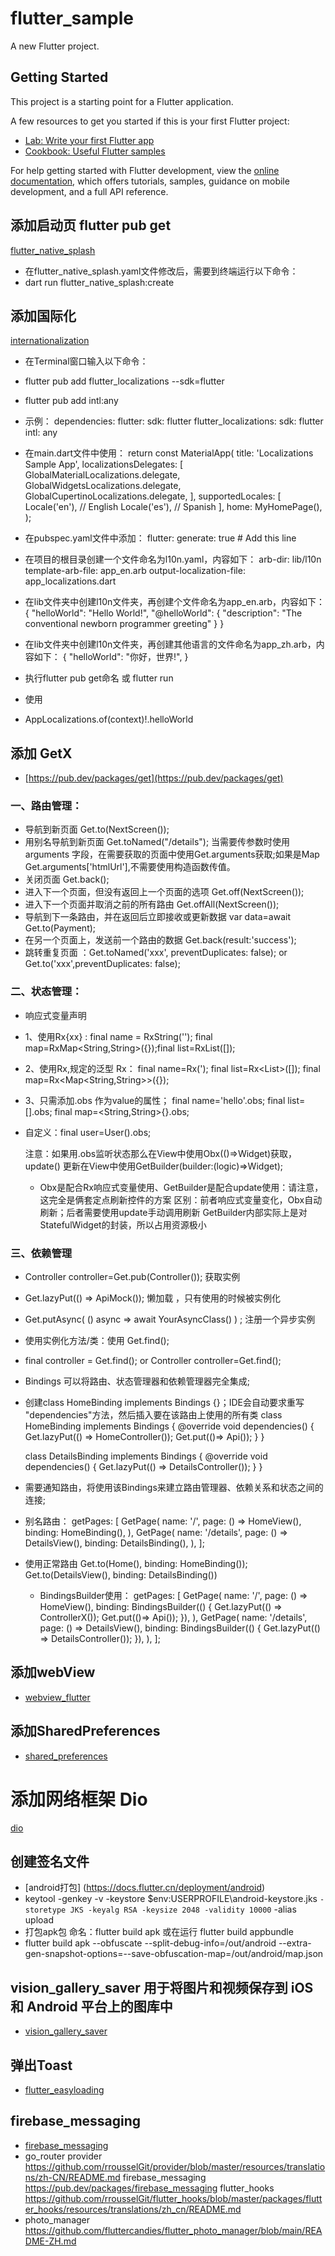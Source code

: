 # flutter_sample

A new Flutter project.

## Getting Started

This project is a starting point for a Flutter application.

A few resources to get you started if this is your first Flutter project:

- [Lab: Write your first Flutter app](https://docs.flutter.dev/get-started/codelab)
- [Cookbook: Useful Flutter samples](https://docs.flutter.dev/cookbook)

For help getting started with Flutter development, view the
[online documentation](https://docs.flutter.dev/), which offers tutorials,
samples, guidance on mobile development, and a full API reference.

## 添加启动页 flutter pub get

[flutter_native_splash](https://pub.dev/packages/flutter_native_splash)

- 在flutter_native_splash.yaml文件修改后，需要到终端运行以下命令：
- dart run flutter_native_splash:create

## 添加国际化

[internationalization](https://docs.flutter.dev/ui/accessibility-and-internationalization/internationalization)

- 在Terminal窗口输入以下命令：

- flutter pub add flutter_localizations --sdk=flutter
- flutter pub add intl:any

- 示例：
  dependencies:
  flutter:
  sdk: flutter
  flutter_localizations:
  sdk: flutter
  intl: any

- 在main.dart文件中使用：
  return const MaterialApp(
  title: 'Localizations Sample App',
  localizationsDelegates: [
  GlobalMaterialLocalizations.delegate,
  GlobalWidgetsLocalizations.delegate,
  GlobalCupertinoLocalizations.delegate,
  ],
  supportedLocales: [
  Locale('en'), // English
  Locale('es'), // Spanish
  ],
  home: MyHomePage(),
  );

- 在pubspec.yaml文件中添加：
  flutter:
  generate: true # Add this line

- 在项目的根目录创建一个文件命名为l10n.yaml，内容如下：
  arb-dir: lib/l10n
  template-arb-file: app_en.arb
  output-localization-file: app_localizations.dart

- 在lib文件夹中创建l10n文件夹，再创建个文件命名为app_en.arb，内容如下：
  {
  "helloWorld": "Hello World!",
  "@helloWorld": {
  "description": "The conventional newborn programmer greeting"
  }
  }

- 在lib文件夹中创建l10n文件夹，再创建其他语言的文件命名为app_zh.arb，内容如下：
  {
  "helloWorld": "你好，世界!",
  }

- 执行flutter pub get命名 或 flutter run
- 使用
- AppLocalizations.of(context)!.helloWorld

## 添加 GetX

- [https://pub.dev/packages/get](https://pub.dev/packages/get)

### 一、路由管理：

- 导航到新页面 Get.to(NextScreen());
- 用别名导航到新页面 Get.toNamed("/details"); 当需要传参数时使用arguments
  字段，在需要获取的页面中使用Get.arguments获取;如果是Map Get.arguments['htmlUrl'],不需要使用构造函数传值。
- 关闭页面 Get.back();
- 进入下一个页面，但没有返回上一个页面的选项 Get.off(NextScreen());
- 进入下一个页面并取消之前的所有路由 Get.offAll(NextScreen());
- 导航到下一条路由，并在返回后立即接收或更新数据 var data=await Get.to(Payment);
- 在另一个页面上，发送前一个路由的数据 Get.back(result:'success');
- 跳转重复页面 ：Get.toNamed('xxx', preventDuplicates: false); or Get.to('xxx',preventDuplicates:
  false);

### 二、状态管理：

- 响应式变量声明
- 1、使用Rx{xx} :
  final name = RxString('');
  final map=RxMap<String,String>({});final
  list=RxList<String>([]);
- 2、使用Rx,规定的泛型 Rx<Type>：
  final name=Rx<String>(');
  final list=Rx<List<String>>([]);
  final map=Rx<Map<String,String>>({});
- 3、只需添加.obs 作为value的属性；
  final name='hello'.obs;
  final list=<String>[].obs;
  final map=<String,String>{}.obs;
- 自定义：final user=User().obs;

  注意：如果用.obs监听状态那么在View中使用Obx(()=>Widget)获取，update()
  更新在View中使用GetBuilder<Logic>(builder:(logic)=>Widget);
    - Obx是配合Rx响应式变量使用、GetBuilder是配合update使用：请注意，这完全是俩套定点刷新控件的方案
      区别：前者响应式变量变化，Obx自动刷新；后者需要使用update手动调用刷新
      GetBuilder内部实际上是对StatefulWidget的封装，所以占用资源极小

### 三、依赖管理

- Controller controller=Get.pub(Controller()); 获取实例
- Get.lazyPut<ApiMock>(() => ApiMock()); 懒加载 ，只有使用的时候被实例化
- Get.putAsync<YourAsyncClass>( () async => await YourAsyncClass() ) ; 注册一个异步实例
- 使用实例化方法/类：使用 Get.find();
- final controller = Get.find<Controller>(); or Controller controller=Get.find();
- Bindings 可以将路由、状态管理器和依赖管理器完全集成;
- 创建class HomeBinding implements Bindings {}；IDE会自动要求重写 "dependencies"方法，然后插入要在该路由上使用的所有类
  class HomeBinding implements Bindings {
  @override
  void dependencies() {
  Get.lazyPut<HomeController>(() => HomeController());
  Get.put<Service>(()=> Api());
  }
  }

  class DetailsBinding implements Bindings {
  @override
  void dependencies() {
  Get.lazyPut<DetailsController>(() => DetailsController());
  }
  }
- 需要通知路由，将使用该Bindings来建立路由管理器、依赖关系和状态之间的连接;
- 别名路由：
  getPages: [
  GetPage(
  name: '/',
  page: () => HomeView(),
  binding: HomeBinding(),
  ),
  GetPage(
  name: '/details',
  page: () => DetailsView(),
  binding: DetailsBinding(),
  ),
  ];
- 使用正常路由
  Get.to(Home(), binding: HomeBinding());
  Get.to(DetailsView(), binding: DetailsBinding())
    - BindingsBuilder使用：
      getPages: [
      GetPage(
      name: '/',
      page: () => HomeView(),
      binding: BindingsBuilder(() {
      Get.lazyPut<ControllerX>(() => ControllerX());
      Get.put<Service>(()=> Api());
      }),
      ),
      GetPage(
      name: '/details',
      page: () => DetailsView(),
      binding: BindingsBuilder(() {
      Get.lazyPut<DetailsController>(() => DetailsController());
      }),
      ),
      ];

## 添加webView

- [webview_flutter](https://pub.dev/packages/webview_flutter)

## 添加SharedPreferences

- [shared_preferences](https://pub.dev/packages/shared_preferences)

# 添加网络框架 Dio

[dio](https://pub.dev/packages/dio)

## 创建签名文件

- [android打包] (https://docs.flutter.cn/deployment/android)
- keytool -genkey -v -keystore $env:USERPROFILE\android-keystore.jks
  ` -storetype JKS -keyalg RSA -keysize 2048 -validity 10000 ` -alias upload
- 打包apk包 命名：flutter build apk 或在运行 flutter build appbundle
- flutter build apk --obfuscate --split-debug-info=/out/android
  --extra-gen-snapshot-options=--save-obfuscation-map=/out/android/map.json

## vision_gallery_saver 用于将图片和视频保存到 iOS 和 Android 平台上的图库中

- [vision_gallery_saver](https://pub.dev/packages/vision_gallery_saver)

## 弹出Toast

- [flutter_easyloading](https://pub.dev/packages/flutter_easyloading)


## firebase_messaging

- [firebase_messaging](https://pub.dev/packages/firebase_messaging)
- go_router
  provider https://github.com/rrousselGit/provider/blob/master/resources/translations/zh-CN/README.md
  firebase_messaging  https://pub.dev/packages/firebase_messaging
  flutter_hooks https://github.com/rrousselGit/flutter_hooks/blob/master/packages/flutter_hooks/resources/translations/zh_cn/README.md
- photo_manager https://github.com/fluttercandies/flutter_photo_manager/blob/main/README-ZH.md

